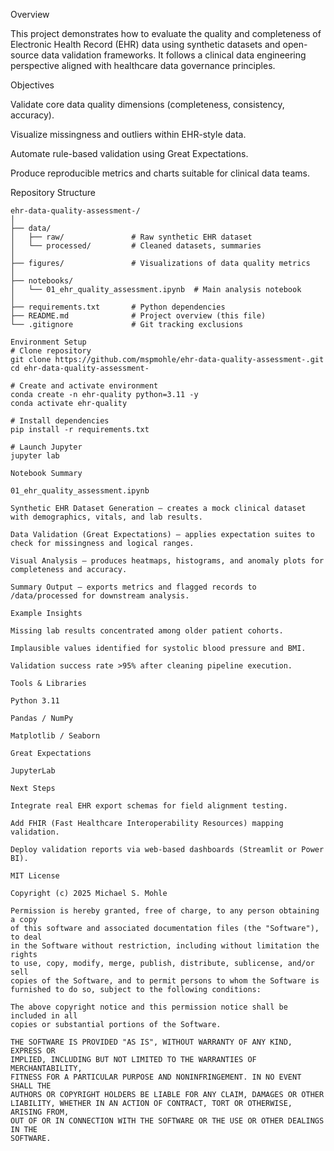 Overview

This project demonstrates how to evaluate the quality and completeness of Electronic Health Record (EHR) data using synthetic datasets and open-source data validation frameworks.
It follows a clinical data engineering perspective aligned with healthcare data governance principles.

Objectives

Validate core data quality dimensions (completeness, consistency, accuracy).

Visualize missingness and outliers within EHR-style data.

Automate rule-based validation using Great Expectations.

Produce reproducible metrics and charts suitable for clinical data teams.

Repository Structure
```text
ehr-data-quality-assessment-/
│
├── data/
│   ├── raw/               # Raw synthetic EHR dataset
│   └── processed/         # Cleaned datasets, summaries
│
├── figures/               # Visualizations of data quality metrics
│
├── notebooks/
│   └── 01_ehr_quality_assessment.ipynb  # Main analysis notebook
│
├── requirements.txt       # Python dependencies
├── README.md              # Project overview (this file)
└── .gitignore             # Git tracking exclusions

Environment Setup
# Clone repository
git clone https://github.com/mspmohle/ehr-data-quality-assessment-.git
cd ehr-data-quality-assessment-

# Create and activate environment
conda create -n ehr-quality python=3.11 -y
conda activate ehr-quality

# Install dependencies
pip install -r requirements.txt

# Launch Jupyter
jupyter lab

Notebook Summary

01_ehr_quality_assessment.ipynb

Synthetic EHR Dataset Generation – creates a mock clinical dataset with demographics, vitals, and lab results.

Data Validation (Great Expectations) – applies expectation suites to check for missingness and logical ranges.

Visual Analysis – produces heatmaps, histograms, and anomaly plots for completeness and accuracy.

Summary Output – exports metrics and flagged records to /data/processed for downstream analysis.

Example Insights

Missing lab results concentrated among older patient cohorts.

Implausible values identified for systolic blood pressure and BMI.

Validation success rate >95% after cleaning pipeline execution.

Tools & Libraries

Python 3.11

Pandas / NumPy

Matplotlib / Seaborn

Great Expectations

JupyterLab

Next Steps

Integrate real EHR export schemas for field alignment testing.

Add FHIR (Fast Healthcare Interoperability Resources) mapping validation.

Deploy validation reports via web-based dashboards (Streamlit or Power BI).

MIT License

Copyright (c) 2025 Michael S. Mohle

Permission is hereby granted, free of charge, to any person obtaining a copy
of this software and associated documentation files (the "Software"), to deal
in the Software without restriction, including without limitation the rights
to use, copy, modify, merge, publish, distribute, sublicense, and/or sell
copies of the Software, and to permit persons to whom the Software is
furnished to do so, subject to the following conditions:

The above copyright notice and this permission notice shall be included in all
copies or substantial portions of the Software.

THE SOFTWARE IS PROVIDED "AS IS", WITHOUT WARRANTY OF ANY KIND, EXPRESS OR
IMPLIED, INCLUDING BUT NOT LIMITED TO THE WARRANTIES OF MERCHANTABILITY,
FITNESS FOR A PARTICULAR PURPOSE AND NONINFRINGEMENT. IN NO EVENT SHALL THE
AUTHORS OR COPYRIGHT HOLDERS BE LIABLE FOR ANY CLAIM, DAMAGES OR OTHER
LIABILITY, WHETHER IN AN ACTION OF CONTRACT, TORT OR OTHERWISE, ARISING FROM,
OUT OF OR IN CONNECTION WITH THE SOFTWARE OR THE USE OR OTHER DEALINGS IN THE
SOFTWARE.
